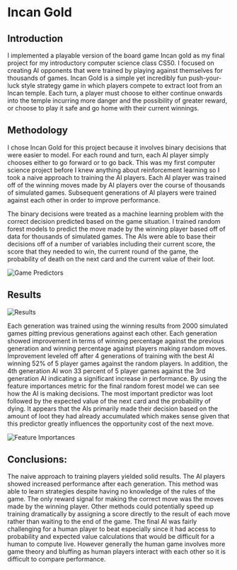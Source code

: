 # Incan Gold
## Introduction
I implemented a playable version of the  board game Incan gold as my final project for my introductory computer science class CS50. I focused on creating AI opponents that were trained by playing against themselves for thousands of games. Incan Gold is a simple yet incredibly fun push-your-luck style strategy game in which players compete to extract loot from an Incan temple. Each turn, a player must choose to either continue onwards into the temple incurring more danger and the possibility of greater reward, or choose to play it safe and go home with their current winnings. 

## Methodology
I chose Incan Gold for this project because it involves binary decisions that were easier to model. For each round and turn, each AI player simply chooses either to go forward or to go back. This was my first computer science project before I knew anything  about reinforcement learning so I took a naive approach to training the AI players. Each AI player was trained off of the winning moves made by AI players over the course of thousands of simulated games. Subsequent generations of AI players were trained against each other in order to improve performance. 

The binary decisions were treated as a machine learning problem with the correct decision predicted based on the game situation. I trained random forest models to predict the move made by the winning player based off of data for thousands of simulated games. The AIs were able to base their decisions off of a number of variables including their current score, the score that they needed to win, the current round of the game, the probability of death on the next card and the current value of their loot.

![Game Predictors](https://github.com/ethankim00/IncanCold/IncanGoldTable.png?raw=true)


## Results

![Results](https://github.com/ethankim00/IncanCold/incan_gold_graph.png?raw=true)

Each generation was trained using the winning results from 2000 simulated games pitting previous generations against each other. Each generation showed improvement in terms of winning percentage against the previous generation and winning percentage against players making random moves. Improvement leveled off after 4 generations of training with the best AI winning 52% of 5 player games against the random players. In addition, the 4th generation AI won 33 percent of 5 player games against the 3rd generation AI indicating a significant increase in performance. By using the feature importances metric for the final random forest model we can see how the AI is making decisions. The most important predictor was loot followed by the expected value of the next card and the probability of dying. It appears that the AIs primarily made their decision based on the amount of loot they had already accumulated which makes sense given that this predictor greatly influences the opportunity cost of the next move. 

![Feature Importances](https://github.com/ethankim00/IncanCold/feature_importances.png?raw=true)

## Conclusions:
The naive approach to training players yielded solid results. The AI players showed increased performance after each generation.  This method was able to learn strategies despite having no knowledge of the rules of the game. The only reward signal for making the correct move was the moves made by the winning player. Other methods could potentially speed up training dramatically by assigning a score directly to the result of each move rather than waiting to the end of the game. The final AI was fairly challenging for a human player to beat especially since it had access to probability and expected value calculations that would be difficult for a human to compute live. However generally the human game involves more game theory and bluffing as human players interact with each other so it is difficult to compare performance. 
